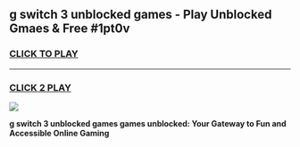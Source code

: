 
## g switch 3 unblocked games - Play Unblocked Gmaes & Free #1pt0v
<h3>
<a href="https://news.freeplayer.one?title=g_switch_3_unblocked_games&ref=24F">CLICK TO PLAY</a></h3>
<hr>

<h3>
<a href="https://news.freeplayer.one?title=g_switch_3_unblocked_games&ref=24F">CLICK 2 PLAY</a>
  
</h3>

<a href="https://news.freeplayer.one?title=g_switch_3_unblocked_games&ref=24F/"><img src="https://clearcache.store/games.png"></a>


**g switch 3 unblocked games games unblocked: Your Gateway to Fun and Accessible Online Gaming**
